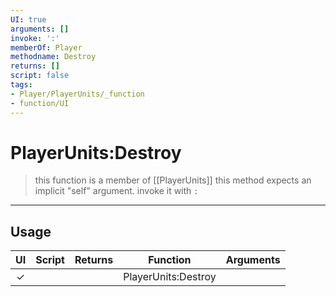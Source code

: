```yaml
---
UI: true
arguments: []
invoke: ':'
memberOf: Player
methodname: Destroy
returns: []
script: false
tags:
- Player/PlayerUnits/_function
- function/UI
---
```

# PlayerUnits:Destroy
> this function is a member of [[PlayerUnits]]
> this method expects an implicit "self" argument. invoke it with `:`
-----
## Usage
|  UI | Script | Returns | Function | Arguments |
|:---:|:------:|-------:|:--------:|:---------|
|✓| ||PlayerUnits:Destroy||
